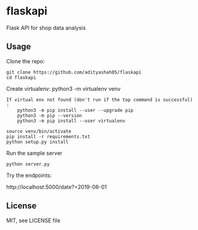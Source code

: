 # flaskapi
Flask API for shop data analysis

Usage
-----

Clone the repo:

    git clone https://github.com/adityashah05/flaskapi
    cd flaskapi

Create virtualenv:
    python3 -m virtualenv venv
    
    If virtual env not found (don't run if the top command is successful) : 
        python3 -m pip install --user --upgrade pip
        python3 -m pip --version
        python3 -m pip install --user virtualenv
    
    source venv/bin/activate
    pip install -r requirements.txt
    python setup.py install

Run the sample server

    python server.py

Try the endpoints:

 http://localhost:5000/date?=2019-08-01


License
-------

MIT, see LICENSE file
